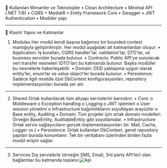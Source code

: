 🔧 Kullanılan Mimariler ve Teknolojiler
•	Clean Architecture
•	Minimal API (.NET 7/8)
•	CQRS + MediatR
•	Entity Framework Core
•	Swagger
•	JWT Authentication
•	Modüler yapı
________________________________________
📁 Klasör Yapısı ve Katmanlar
1. Modules
Her modül kendi başına bağımsız bir bounded context mantığıyla geliştirilmiştir.
Her modül aşağıdaki alt katmanlardan oluşur:
•	Application:
İş kuralları, CQRS handler'lar, validation'lar, DTO'lar, ve business servisler burada bulunur.
•	Contracts:
Public API'ye sunulacak veri transfer nesneleri (DTO'lar) bu katmanda bulunur. Başka modüller bu nesnelerle haberleşebilir.
•	Domain:
DDD yaklaşıma uygun olarak entity’ler, enum’lar ve value object’ler burada bulunur.
•	Persistence:
Sadece ilgili modüle özel DbContext konfigurasyonları, repository implementasyonları burada yer alır.
________________________________________
2. Shared
Ortak kullanılacak tüm altyapı servislerini barındırır.
•	Core:
o	Middleware
o	Exception handling
o	Logging
o	JWT işlemleri
o	User session yönetimi
o	Infrastructure bağımlılıklarını soyutlayan arayüzler
o	Base entity, Auditing
•	Domain:
Tüm projeler için ortak domain modelleri. Örneğin BaseEntity, AuditableEntity gibi soyutlamalar.
•	Infrastructure:
Ortak servis sağlayıcıların gerçek implementasyonları (ör. Mail, Cache, Logger vs.)
•	Persistence:
Ortak kullanılan DbContext, genel repository yapıları burada konumlanır. Tek bir veritabanı üzerinden birden fazla modül erişim sağlar.
________________________________________
3. Services
Dış servislerle (örneğin SMS, Email, 3rd party API’ler) olan bağlantılar bu katmanda toplanır.![Api](https://github.com/user-attachments/assets/8c74f667-d676-42cc-9bd6-af1a051a1a55)



